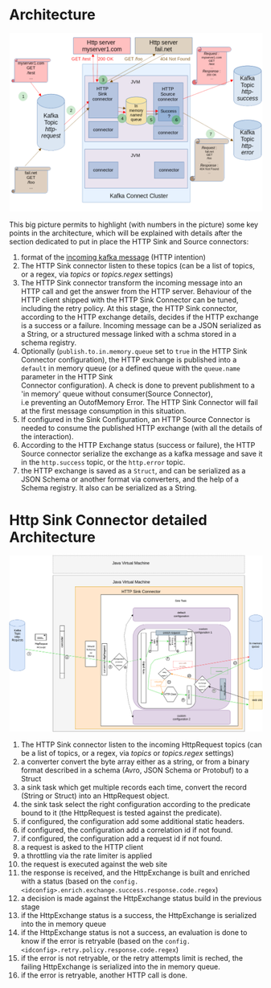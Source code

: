 # Architecture

![Architecture](architecture.png)

This big picture permits to highlight (with numbers in the picture) some key points in the architecture, which will be explained with details
after the section dedicated to put in place the HTTP Sink and Source connectors:

1. format of the [incoming kafka message](docs/incoming_message_format.md) (HTTP intention)
2. The HTTP Sink connector listen to these topics (can be a list of topics, or a regex, via *topics* or *topics.regex* settings)
3. The HTTP Sink connector transform the incoming message into an HTTP call and get the answer from the HTTP server.
   Behaviour of the HTTP client shipped with the HTTP Sink Connector can be tuned, including the retry policy. At this stage,
   the HTTP Sink connector, according to the HTTP exchange details, decides if the HTTP exchange is a success or a failure.
   Incoming message can be a JSON serialized as a String, or a structured message linked with a schma stored in a schema registry.
4. Optionally (`publish.to.in.memory.queue` set to `true` in the HTTP Sink Connector configuration), the HTTP exchange
   is published into a `default` in memory queue (or a defined queue with the `queue.name` parameter in the HTTP Sink  
   Connector configuration). A check is done to prevent publishment to a 'in memory' queue without consumer(Source Connector),  
   i.e preventing an OutofMemory Error. The HTTP Sink Connector will fail at the first message consumption in this situation.
5. If configured in the Sink Configuration, an HTTP Source Connector is needed to consume the published
   HTTP exchange (with all the details of the interaction).
6. According to the HTTP Exchange status (success or failure), the HTTP Source connector serialize the exchange as a kafka message and save
   it in the `http.success` topic, or the `http.error` topic.
7. the HTTP exchange is saved as a `Struct`, and can be serialized as a JSON Schema or another format via converters, and the help of a Schema registry.
   It also can be serialized as a String. 

# Http Sink Connector detailed Architecture

![Http Sink Connector organization](http_sink_connector.png)

1. The HTTP Sink connector listen to the incoming HttpRequest topics (can be a list of topics, or a regex, via *topics* or *topics.regex* settings)
2. a converter convert the byte array either as a string, or from a binary format described in a schema (Avro, JSON Schema or Protobuf)  to a Struct
3. a sink task which get multiple records each time, convert the record (String or Struct) into an HttpRequest object.
4. the sink task select the right configuration according to the predicate bound to it (the HttpRequest is tested against the predicate).
5. if configured, the configuration add some additional static headers.
6. if configured, the configuration add a correlation id if not found.
7. if configured, the configuration add a request id if not found.
8. a request is asked to the HTTP client
9. a throttling via the rate limiter is applied
10. the request is executed against the web site
11. the response is received, and the HttpExchange is built and enriched with a status (based on the `config.<idconfig>.enrich.exchange.success.response.code.regex`)
12. a decision is made against the HttpExchange status build in the previous stage
13. if the HttpExchange status is a success, the HttpExchange is serialized into the in memory queue
14. if the HttpExchange status is not a success, an evaluation is done to know if the error is retryable (based on the `config.<idconfig>.retry.policy.response.code.regex`)
15. if the error is not retryable, or the retry attempts limit is reched, the failing HttpExchange is serialized into the in memory queue.
16. if the error is retryable, another HTTP call is done.
